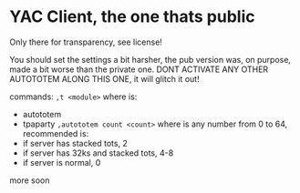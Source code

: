 YAC Client, the one thats public
================================

Only there for transparency, see license!

You should set the settings a bit harsher, the pub version was, on purpose, made a bit worse than the private one.
DONT ACTIVATE ANY OTHER AUTOTOTEM ALONG THIS ONE, it will glitch it out!

commands:
`,t <module>` where <module> is:
  - autototem
  - tpaparty
`,autototem count <count>` where <count> is any number from 0 to 64, recommended is:
  - if server has stacked tots, 2
  - if server has 32ks and stacked tots, 4-8
  - if server is normal, 0
  
more soon
